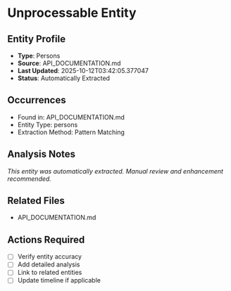 # Unprocessable Entity

## Entity Profile
- **Type**: Persons
- **Source**: API_DOCUMENTATION.md
- **Last Updated**: 2025-10-12T03:42:05.377047
- **Status**: Automatically Extracted

## Occurrences
- Found in: API_DOCUMENTATION.md
- Entity Type: persons
- Extraction Method: Pattern Matching

## Analysis Notes
*This entity was automatically extracted. Manual review and enhancement recommended.*

## Related Files
- API_DOCUMENTATION.md

## Actions Required
- [ ] Verify entity accuracy
- [ ] Add detailed analysis
- [ ] Link to related entities
- [ ] Update timeline if applicable
